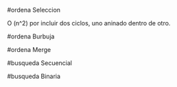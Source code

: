 #ordena Seleccion

O (n^2) por incluir dos ciclos, uno aninado dentro de otro.

#ordena Burbuja



#ordena Merge



#busqueda Secuencial

#busqueda Binaria

